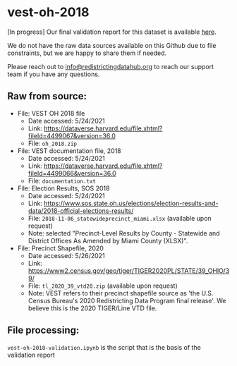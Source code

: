 # vest-oh-2018

[In progress] Our final validation report for this dataset is available [here]().

We do not have the raw data sources available on this Github due to file constraints, but we are happy to share them if needed. 

Please reach out to info@redistrictingdatahub.org to reach our support team if you have any questions.

## Raw from source:

- File: VEST OH 2018 file
   - Date accessed: 5/24/2021
   - Link: https://dataverse.harvard.edu/file.xhtml?fileId=4499067&version=36.0
   - File: `oh_2018.zip`
- File: VEST documentation file, 2018
   - Date accessed: 5/24/2021
   - Link: https://dataverse.harvard.edu/file.xhtml?fileId=4499066&version=36.0
   - File: `documentation.txt`
- File: Election Results, SOS 2018
   - Date accessed: 5/24/2021
   - Link: https://www.sos.state.oh.us/elections/election-results-and-data/2018-official-elections-results/
   - File: `2018-11-06_statewideprecinct_miami.xlsx` (available upon request)
   - Note: selected "Precinct-Level Results by County - Statewide and District Offices As Amended by Miami County (XLSX)". 
- File: Precinct Shapefile, 2020 
   - Date accessed: 5/26/2021
   - Link: https://www2.census.gov/geo/tiger/TIGER2020PL/STATE/39_OHIO/39/
   - File: `tl_2020_39_vtd20.zip` (available upon request)
   - Note: VEST refers to their precinct shapefile source as 'the U.S. Census Bureau's 2020 Redistricting Data Program final release'. We believe this is the 2020 TIGER/Line VTD file. 

## File processing:

`vest-oh-2018-validation.ipynb` is the script that is the basis of the validation report
